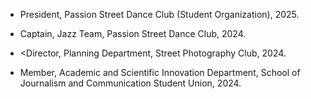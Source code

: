 
- President, Passion Street Dance Club (Student Organization), 2025.

- Captain, Jazz Team, Passion Street Dance Club, 2024.

- <Director, Planning Department, Street Photography Club, 2024.

- Member, Academic and Scientific Innovation Department, School of Journalism and Communication Student Union, 2024.
